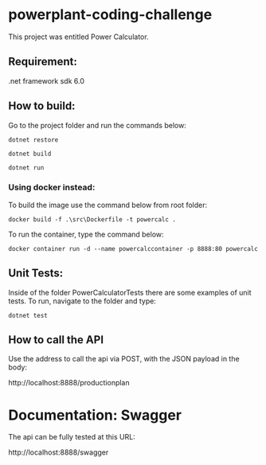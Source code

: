 # powerplant-coding-challenge

This project was entitled Power Calculator.

## Requirement:
.net framework sdk 6.0

## How to build:
Go to the project folder and run the commands below:

    dotnet restore

    dotnet build

    dotnet run

### Using docker instead:
To build the image use the command below from root folder:

    docker build -f .\src\Dockerfile -t powercalc .

To run the container, type the command below:

    docker container run -d --name powercalccontainer -p 8888:80 powercalc

## Unit Tests:
Inside of the folder PowerCalculatorTests there are some examples of unit tests. To run, navigate to the folder and type:

    dotnet test

## How to call the API
Use the address to call the api via POST, with the JSON payload in the body:

http://localhost:8888/productionplan

# Documentation: Swagger
The api can be fully tested at this URL:

http://localhost:8888/swagger
